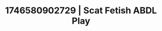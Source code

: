 ---
categories:
- Erotic AI content
- Erotic photography
- AI-generated
- Erotic curves
- Latex & lace
- ASMR
- Cosplay
- Creative kink
image: /assets/images/1746580902729.jpg
layout: post
seo:
  description: Featured content with sensual ABDL Play, Scat Fetish. HD images available.
  keywords: ABDL Play, Scat Fetish
  og_image: /assets/images/1746580902729.jpg
  schema_type: VisualArtwork
tags:
- ABDL Play
- Scat Fetish
- '#1746580902729'
title: 1746580902729 | Scat Fetish ABDL Play
---
